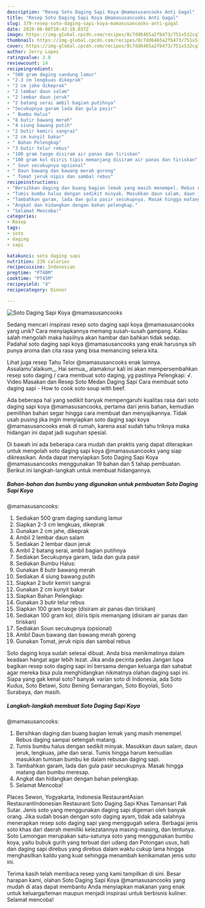 ```yaml
---
description: "Resep Soto Daging Sapi Koya @mamasusancooks Anti Gagal"
title: "Resep Soto Daging Sapi Koya @mamasusancooks Anti Gagal"
slug: 379-resep-soto-daging-sapi-koya-mamasusancooks-anti-gagal
date: 2020-08-06T10:43:18.037Z
image: https://img-global.cpcdn.com/recipes/8c7dd6465a2fb473/751x532cq70/soto-daging-sapi-koya-mamasusancooks-foto-resep-utama.jpg
thumbnail: https://img-global.cpcdn.com/recipes/8c7dd6465a2fb473/751x532cq70/soto-daging-sapi-koya-mamasusancooks-foto-resep-utama.jpg
cover: https://img-global.cpcdn.com/recipes/8c7dd6465a2fb473/751x532cq70/soto-daging-sapi-koya-mamasusancooks-foto-resep-utama.jpg
author: Jerry Lopez
ratingvalue: 3.8
reviewcount: 14
recipeingredient:
- "500 gram daging sandung lamur"
- "2-3 cm lengkuas dikeprak"
- "2 cm jahe dikeprak"
- "2 lembar daun salam"
- "2 lembar daun jeruk"
- "2 batang serai ambil bagian putihnya"
- "Secukupnya garam lada dan gula pasir"
- " Bumbu Halus"
- "8 butir bawang merah"
- "4 siung bawang putih"
- "2 butir kemiri sangrai"
- "2 cm kunyit bakar"
- " Bahan Pelengkap"
- "3 butir telur rebus"
- "100 gram taoge disiram air panas dan tiriskan"
- "100 gram kol diiris tipis memanjang disiram air panas dan tiriskan"
- " Soun secukupnya opsional"
- " Daun bawang dan bawang merah goreng"
- " Tomat jeruk nipis dan sambal rebus"
recipeinstructions:
- "Bersihkan daging dan buang bagian lemak yang masih menempel. Rebus daging sampai setengah matang."
- "Tumis bumbu halus dengan sedikit minyak. Masukkan daun salam, daun jeruk, lengkuas, jahe dan serai. Tumis hingga harum kemudian masukkan tumisan bumbu ke dalam rebusan daging sapi."
- "Tambahkan garam, lada dan gula pasir secukupnya. Masak hingga matang dan bumbu meresap."
- "Angkat dan hidangkan dengan bahan pelengkap."
- "Selamat Mencoba!"
categories:
- Resep
tags:
- soto
- daging
- sapi

katakunci: soto daging sapi 
nutrition: 239 calories
recipecuisine: Indonesian
preptime: "PT40M"
cooktime: "PT45M"
recipeyield: "4"
recipecategory: Dinner

---
```



![Soto Daging Sapi Koya
@mamasusancooks](https://img-global.cpcdn.com/recipes/8c7dd6465a2fb473/751x532cq70/soto-daging-sapi-koya-mamasusancooks-foto-resep-utama.jpg)

Sedang mencari inspirasi resep soto daging sapi koya
@mamasusancooks yang unik? Cara menyiapkannya memang susah-susah gampang. Kalau salah mengolah maka hasilnya akan hambar dan bahkan tidak sedap. Padahal soto daging sapi koya
@mamasusancooks yang enak harusnya sih punya aroma dan cita rasa yang bisa memancing selera kita.

Lihat juga resep Tahu Telor @mamasusancooks enak lainnya. Assalamu&#39;alaikum,,, Hai semua,, alamaknur kali ini akan mempersembahkan resep soto daging / cara membuat soto daging, yg pastinya Pelengkap: √. Video Masakan dan Resep Soto Medan Daging Sapi Cara membuat soto daging sapi - How to cook soto soup with beef.

Ada beberapa hal yang sedikit banyak mempengaruhi kualitas rasa dari soto daging sapi koya
@mamasusancooks, pertama dari jenis bahan, kemudian pemilihan bahan segar hingga cara membuat dan menyajikannya. Tidak usah pusing jika ingin menyiapkan soto daging sapi koya
@mamasusancooks enak di rumah, karena asal sudah tahu triknya maka hidangan ini dapat jadi suguhan spesial.


Di bawah ini ada beberapa cara mudah dan praktis yang dapat diterapkan untuk mengolah soto daging sapi koya
@mamasusancooks yang siap dikreasikan. Anda dapat menyiapkan Soto Daging Sapi Koya
@mamasusancooks menggunakan 19 bahan dan 5 tahap pembuatan. Berikut ini langkah-langkah untuk membuat hidangannya.

<!--inarticleads1-->

##### Bahan-bahan dan bumbu yang digunakan untuk pembuatan Soto Daging Sapi Koya
@mamasusancooks:

1. Sediakan 500 gram daging sandung lamur
1. Siapkan 2-3 cm lengkuas, dikeprak
1. Gunakan 2 cm jahe, dikeprak
1. Ambil 2 lembar daun salam
1. Sediakan 2 lembar daun jeruk
1. Ambil 2 batang serai, ambil bagian putihnya
1. Sediakan Secukupnya garam, lada dan gula pasir
1. Sediakan  Bumbu Halus:
1. Gunakan 8 butir bawang merah
1. Sediakan 4 siung bawang putih
1. Siapkan 2 butir kemiri sangrai
1. Gunakan 2 cm kunyit bakar
1. Siapkan  Bahan Pelengkap:
1. Gunakan 3 butir telur rebus
1. Siapkan 100 gram taoge (disiram air panas dan tiriskan)
1. Sediakan 100 gram kol, diiris tipis memanjang (disiram air panas dan tiriskan)
1. Sediakan  Soun secukupnya (opsional)
1. Ambil  Daun bawang dan bawang merah goreng
1. Gunakan  Tomat, jeruk nipis dan sambal rebus


Soto daging koya sudah selesai dibuat. Anda bisa menikmatinya dalam keadaan hangat agar lebih lezat. Jika anda pecinta pedas Jangan lupa bagikan resep soto daging sapi ini bersama dengan keluarga dan sahabat agar mereka bisa pula menghidangkan nikmatnya olahan daging sapi ini. Siapa yang gak kenal soto? banyak varian soto di Indonesia, ada Soto Kudus, Soto Betawi, Soto Bening Semarangan, Soto Boyolali, Soto Surabaya, dan masih. 

<!--inarticleads2-->

##### Langkah-langkah membuat Soto Daging Sapi Koya
@mamasusancooks:

1. Bersihkan daging dan buang bagian lemak yang masih menempel. Rebus daging sampai setengah matang.
1. Tumis bumbu halus dengan sedikit minyak. Masukkan daun salam, daun jeruk, lengkuas, jahe dan serai. Tumis hingga harum kemudian masukkan tumisan bumbu ke dalam rebusan daging sapi.
1. Tambahkan garam, lada dan gula pasir secukupnya. Masak hingga matang dan bumbu meresap.
1. Angkat dan hidangkan dengan bahan pelengkap.
1. Selamat Mencoba!


Places Sewon, Yogyakarta, Indonesia RestaurantAsian RestaurantIndonesian Restaurant Soto Daging Sapi Khas Tamansari Pak Sutar. Jenis soto yang menggunakan daging sapi digemari oleh banyak orang. Jika sudah bosan dengan soto daging ayam, tidak ada salahnya menerapkan resep soto daging sapi yang menggugah selera. Berbagai jenis soto khas dari daerah memiliki kelezatannya masing-masing, dan tentunya. Soto Lamongan merupakan satu-satunya soto yang menggunakan bumbu koya, yaitu bubuk gurih yang terbuat dari udang dan Potongan usus, hati dan daging sapi direbus yang direbus dalam waktu cukup lama hingga menghasilkan kaldu yang kuat sehingga menambah kenikamatan jenis soto ini. 

Terima kasih telah membaca resep yang kami tampilkan di sini. Besar harapan kami, olahan Soto Daging Sapi Koya
@mamasusancooks yang mudah di atas dapat membantu Anda menyiapkan makanan yang enak untuk keluarga/teman maupun menjadi inspirasi untuk berbisnis kuliner. Selamat mencoba!
